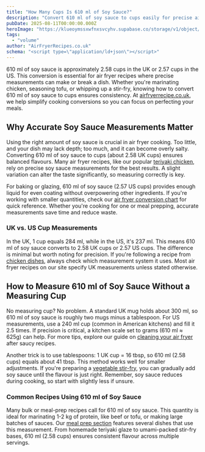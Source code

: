 ```yaml
---
title: "How Many Cups Is 610 ml of Soy Sauce?"
description: "Convert 610 ml of soy sauce to cups easily for precise air fryer cooking. Get accurate measurements for perfect recipes every time."
pubDate: 2025-08-11T00:00:00.000Z
heroImage: "https://klueoymssxwfnxsvcyhv.supabase.co/storage/v1/object/public/md/how-many-cups-is-610-ml-of-soy-sauce-14f9ece7.webp"
tags:
  - "volume"
author: "AirFryerRecipes.co.uk"
schema: "<script type=\"application/ld+json\"></script>"
---
```


<p>610 ml of soy sauce is approximately 2.58 cups in the UK or 2.57 cups in the US. This conversion is essential for air fryer recipes where precise measurements can make or break a dish. Whether you're marinating chicken, seasoning tofu, or whipping up a stir-fry, knowing how to convert 610 ml of soy sauce to cups ensures consistency. At <a href=https://www.airfryerrecipe.co.uk/>airfryerrecipe.co.uk</a>, we help simplify cooking conversions so you can focus on perfecting your meals.</p>

<h2>Why Accurate Soy Sauce Measurements Matter</h2>  
<p>Using the right amount of soy sauce is crucial in air fryer cooking. Too little, and your dish may lack depth; too much, and it can become overly salty. Converting 610 ml of soy sauce to cups (about 2.58 UK cups) ensures balanced flavours. Many air fryer recipes, like our popular <a href=https://www.airfryerrecipe.co.uk/recipes>teriyaki chicken</a>, rely on precise soy sauce measurements for the best results. A slight variation can alter the taste significantly, so measuring correctly is key.</p>  

<p>For baking or glazing, 610 ml of soy sauce (2.57 US cups) provides enough liquid for even coating without overpowering other ingredients. If you're working with smaller quantities, check our <a href=https://www.airfryerrecipe.co.uk/air-fryer-conversion-chart>air fryer conversion chart</a> for quick reference. Whether you're cooking for one or meal prepping, accurate measurements save time and reduce waste.</p>  

<h3>UK vs. US Cup Measurements</h3>  
<p>In the UK, 1 cup equals 284 ml, while in the US, it's 237 ml. This means 610 ml of soy sauce converts to 2.58 UK cups or 2.57 US cups. The difference is minimal but worth noting for precision. If you're following a recipe from <a href=https://www.airfryerrecipe.co.uk/recipe-category/chicken>chicken dishes</a>, always check which measurement system it uses. Most air fryer recipes on our site specify UK measurements unless stated otherwise.</p>  

<h2>How to Measure 610 ml of Soy Sauce Without a Measuring Cup</h2>  
<p>No measuring cup? No problem. A standard UK mug holds about 300 ml, so 610 ml of soy sauce is roughly two mugs minus a tablespoon. For US measurements, use a 240 ml cup (common in American kitchens) and fill it 2.5 times. If precision is critical, a kitchen scale set to grams (610 ml ≈ 625g) can help. For more tips, explore our guide on <a href=https://www.airfryerrecipe.co.uk/air-fryer-cleaner>cleaning your air fryer</a> after saucy recipes.</p>  

<p>Another trick is to use tablespoons: 1 UK cup = 16 tbsp, so 610 ml (2.58 cups) equals about 41 tbsp. This method works well for smaller adjustments. If you're preparing a <a href=https://www.airfryerrecipe.co.uk/recipe-category/vegetables>vegetable stir-fry</a>, you can gradually add soy sauce until the flavour is just right. Remember, soy sauce reduces during cooking, so start with slightly less if unsure.</p>  

<h3>Common Recipes Using 610 ml of Soy Sauce</h3>  
<p>Many bulk or meal-prep recipes call for 610 ml of soy sauce. This quantity is ideal for marinating 1-2 kg of protein, like beef or tofu, or making large batches of sauces. Our <a href=https://www.airfryerrecipe.co.uk/recipe-category/meal-prep>meal prep section</a> features several dishes that use this measurement. From homemade teriyaki glaze to umami-packed stir-fry bases, 610 ml (2.58 cups) ensures consistent flavour across multiple servings.</p>